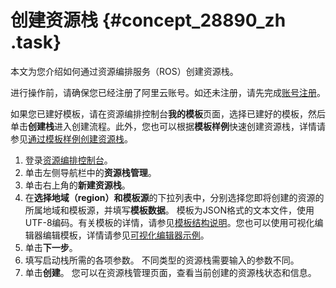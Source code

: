 # 创建资源栈 {#concept_28890_zh .task}

本文为您介绍如何通过资源编排服务（ROS）创建资源栈。

进行操作前，请确保您已经注册了阿里云账号。如还未注册，请先完成[账号注册](https://account.aliyun.com/register/register.htm)。

如果您已建好模板，请在资源编排控制台**我的模板**页面，选择已建好的模板，然后单击**创建栈**进入创建流程。此外，您也可以根据**模板样例**快速创建资源栈，详情请参见[通过模板样例创建资源栈](../../../../cn.zh-CN/快速入门/通过模板创建资源.md#)。

1.  登录[资源编排控制台](http://ros.console.aliyun.com)。
2.  单击左侧导航栏中的**资源栈管理**。
3.  单击右上角的**新建资源栈**。
4.  在**选择地域（region）**和**模板源**的下拉列表中，分别选择您即将创建的资源的所属地域和模板源，并填写**模板数据**。 模板为JSON格式的文本文件，使用UTF-8编码。有关模板的详情，请参见[模板结构说明](cn.zh-CN/用户指南/模板语法/模板结构说明.md#)。您也可以使用可视化编辑器编辑模板，详情请参见[可视化编辑器示例](cn.zh-CN/用户指南/可视化编辑器示例.md#)。
5.  单击**下一步**。
6.  填写启动栈所需的各项参数。 不同类型的资源栈需要输入的参数不同。
7.  单击**创建**。 您可以在资源栈管理页面，查看当前创建的资源栈状态和信息。

